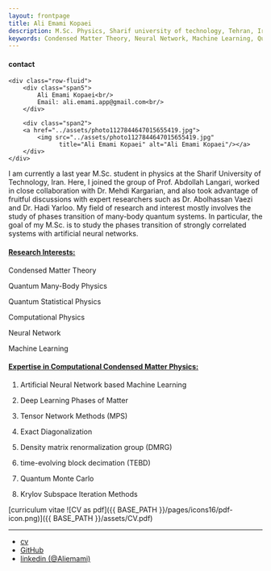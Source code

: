 ```yaml
---
layout: frontpage
title: Ali Emami Kopaei
description: M.Sc. Physics, Sharif university of technology, Tehran, Iran. 
keywords: Condensed Matter Theory, Neural Network, Machine Learning, Quantum Many-Body Physics, Computational Physics
---
```

<div class="container">
<h4><a name="contact"></a>contact</h4>

    <div class="row-fluid">
        <div class="span5">
            Ali Emami Kopaei<br/>
            Email: ali.emami.app@gmail.com<br/>
        </div>

        <div class="span2">
        <a href="../assets/photo1127844647015655419.jpg">
            <img src="../assets/photo1127844647015655419.jpg"
                  title="Ali Emami Kopaei" alt="Ali Emami Kopaei"/></a>
        </div>
    </div>
</div>

 I am currently a last year M.Sc. student in physics at the Sharif University of Technology, Iran. Here, I joined the group of Prof. Abdollah Langari, worked in close collaboration with Dr. Mehdi Kargarian, and also took advantage of fruitful discussions with expert researchers such as Dr. Abolhassan Vaezi and Dr. Hadi Yarloo.
 My field of research and interest mostly involves the study of phases transition of many-body quantum systems. In particular, the goal of my M.Sc. is to study the phases transition of strongly correlated systems with artificial neural networks.


 #### <u>Research Interests:</u>

Condensed Matter Theory

Quantum Many-Body Physics

Quantum Statistical Physics

Computational Physics

Neural Network

Machine Learning


#### <u>Expertise in Computational Condensed Matter Physics:</u>

1. Artificial Neural Network based Machine Learning

2. Deep Learning Phases of Matter

3. Tensor Network Methods (MPS)

4. Exact Diagonalization

5. Density matrix renormalization group (DMRG)

6. time-evolving block decimation (TEBD)

7. Quantum Monte Carlo

8. Krylov Subspace Iteration Methods



[curriculum vitae ![CV as pdf]({{ BASE_PATH }}/pages/icons16/pdf-icon.png)]({{ BASE_PATH }}/assets/CV.pdf)<br/>


---

<div class="navbar">
  <div class="navbar-inner">
      <ul class="nav">
          <li><a href="{{ BASE_PATH }}/assets/CV.pdf">cv</a></li>
          <li><a href="https://github.com/aliemami94">GitHub</a></li>
          <li><a href="https://www.linkedin.com/in/ali-e-7b5b25120/">linkedin (@Aliemami)</a></li>
      </ul>
  </div>
</div>